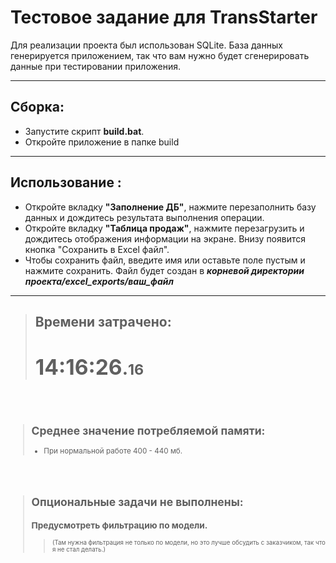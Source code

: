 ﻿# Тестовое задание для TransStarter

Для реализации проекта был использован SQLite. База данных генерируется приложением, так что вам нужно будет сгенерировать данные при тестировании приложения.
<hr/>


## Сборка:
- Запустите скрипт **build.bat**.
- Откройте приложение в папке build
<hr/>

## Использование :
- Откройте вкладку **"Заполнение ДБ"**, нажмите перезаполнить базу данных и дождитесь результата выполнения операции.
- Откройте вкладку **"Таблица продаж"**, нажмите перезагрузить и дождитесь отображения информации на экране. Внизу появится кнопка "Сохранить в Excel файл".
- Чтобы сохранить файл, введите имя или оставьте поле пустым и нажмите сохранить. Файл будет создан в ***корневой директории проекта/excel_exports/ваш_файл***

<hr/>

> ## Времени затрачено:
> # <big>14:16:26</big>.<small>16

<br/>
<br/>

> ## Среднее значение потребляемой памяти:
> * При нормальной работе 400 - 440 мб.

<br/>
<br/>

> ## Опциональные задачи не выполнены:
>### Предусмотреть фильтрацию по модели. <br/>
>> <small>(Там нужна фильтрация не только по модели, но это лучше обсудить с заказчиком, так что я не стал делать.)
